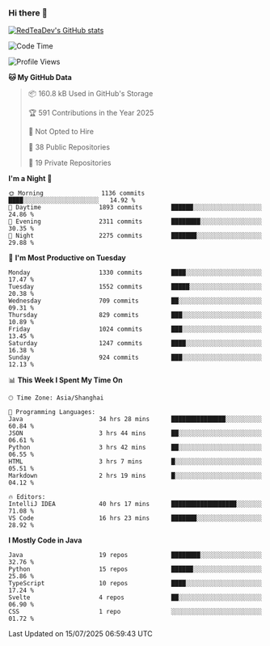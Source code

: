 ### Hi there 👋

<!--
**RedTeaDev/RedTeaDev** is a ✨ _special_ ✨ repository because its `README.md` (this file) appears on your GitHub profile.

Here are some ideas to get you started:

- 🔭 I’m currently working on ...
- 🌱 I’m currently learning ...
- 👯 I’m looking to collaborate on ...
- 🤔 I’m looking for help with ...
- 💬 Ask me about ...
- 📫 How to reach me: ...
- 😄 Pronouns: ...
- ⚡ Fun fact: ...
-->

<!--
[![wakatime](https://wakatime.com/badge/user/6b101ed0-04c0-4490-9283-eb61f2efff96.svg)](https://wakatime.com/@6b101ed0-04c0-4490-9283-eb61f2efff96)
!-->

[![RedTeaDev's GitHub stats](https://github-readme-stats.vercel.app/api?username=RedTeaDev\&include_all_commits=true)](https://github.com/anuraghazra/github-readme-stats)
<!--
[![willianrod's wakatime stats](https://github-readme-stats.vercel.app/api/wakatime?username=RedTeaDev)](https://github.com/anuraghazra/github-readme-stats)
!-->
<!--START_SECTION:waka-->
![Code Time](http://img.shields.io/badge/Code%20Time-3%2C407%20hrs-blue)

![Profile Views](http://img.shields.io/badge/Profile%20Views-0-blue)

**🐱 My GitHub Data** 

> 📦 160.8 kB Used in GitHub's Storage 
 > 
> 🏆 591 Contributions in the Year 2025
 > 
> 🚫 Not Opted to Hire
 > 
> 📜 38 Public Repositories 
 > 
> 🔑 19 Private Repositories 
 > 
**I'm a Night 🦉** 

```text
🌞 Morning                1136 commits        ████░░░░░░░░░░░░░░░░░░░░░   14.92 % 
🌆 Daytime                1893 commits        ██████░░░░░░░░░░░░░░░░░░░   24.86 % 
🌃 Evening                2311 commits        ████████░░░░░░░░░░░░░░░░░   30.35 % 
🌙 Night                  2275 commits        ███████░░░░░░░░░░░░░░░░░░   29.88 % 
```
📅 **I'm Most Productive on Tuesday** 

```text
Monday                   1330 commits        ████░░░░░░░░░░░░░░░░░░░░░   17.47 % 
Tuesday                  1552 commits        █████░░░░░░░░░░░░░░░░░░░░   20.38 % 
Wednesday                709 commits         ██░░░░░░░░░░░░░░░░░░░░░░░   09.31 % 
Thursday                 829 commits         ███░░░░░░░░░░░░░░░░░░░░░░   10.89 % 
Friday                   1024 commits        ███░░░░░░░░░░░░░░░░░░░░░░   13.45 % 
Saturday                 1247 commits        ████░░░░░░░░░░░░░░░░░░░░░   16.38 % 
Sunday                   924 commits         ███░░░░░░░░░░░░░░░░░░░░░░   12.13 % 
```


📊 **This Week I Spent My Time On** 

```text
🕑︎ Time Zone: Asia/Shanghai

💬 Programming Languages: 
Java                     34 hrs 28 mins      ███████████████░░░░░░░░░░   60.84 % 
JSON                     3 hrs 44 mins       ██░░░░░░░░░░░░░░░░░░░░░░░   06.61 % 
Python                   3 hrs 42 mins       ██░░░░░░░░░░░░░░░░░░░░░░░   06.55 % 
HTML                     3 hrs 7 mins        █░░░░░░░░░░░░░░░░░░░░░░░░   05.51 % 
Markdown                 2 hrs 19 mins       █░░░░░░░░░░░░░░░░░░░░░░░░   04.12 % 

🔥 Editors: 
IntelliJ IDEA            40 hrs 17 mins      ██████████████████░░░░░░░   71.08 % 
VS Code                  16 hrs 23 mins      ███████░░░░░░░░░░░░░░░░░░   28.92 % 
```

**I Mostly Code in Java** 

```text
Java                     19 repos            ████████░░░░░░░░░░░░░░░░░   32.76 % 
Python                   15 repos            ██████░░░░░░░░░░░░░░░░░░░   25.86 % 
TypeScript               10 repos            ████░░░░░░░░░░░░░░░░░░░░░   17.24 % 
Svelte                   4 repos             ██░░░░░░░░░░░░░░░░░░░░░░░   06.90 % 
CSS                      1 repo              ░░░░░░░░░░░░░░░░░░░░░░░░░   01.72 % 
```




 Last Updated on 15/07/2025 06:59:43 UTC
<!--END_SECTION:waka-->


